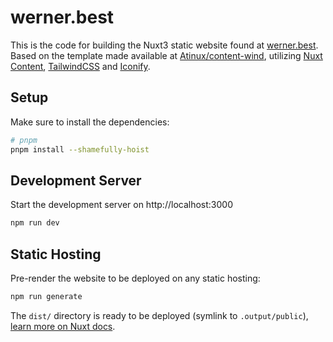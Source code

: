 
# werner.best

This is the code for building the Nuxt3 static website found at [werner.best](https://werner.best). 
Based on the template made available at [Atinux/content-wind](https://github.com/Atinux/content-wind), utilizing [Nuxt Content](https://content.nuxtjs.org), [TailwindCSS](https://tailwindcss.com) and [Iconify](https://iconify.design).

## Setup

Make sure to install the dependencies:

```bash
# pnpm
pnpm install --shamefully-hoist
```

## Development Server

Start the development server on http://localhost:3000

```bash
npm run dev
```

## Static Hosting

Pre-render the website to be deployed on any static hosting:

```bash
npm run generate
```

The `dist/` directory is ready to be deployed (symlink to `.output/public`), [learn more on Nuxt docs](https://v3.nuxtjs.org/guide/deploy/static-hosting).
